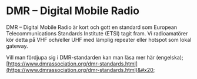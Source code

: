 # DMR – Digital Mobile Radio

DMR – Digital Mobile Radio är kort och gott en standard som European Telecommunications Standards Institute (ETSI) tagit fram. Vi radioamatörer kör detta på VHF och/eller UHF med lämplig repeater eller hotspot som lokal gateway.

Vill man fördjupa sig i DMR-standarden kan man läsa mer här (engelska); [https://www.dmrassociation.org/dmr-standards.html](https://www.dmrassociation.org/dmr-standards.html)&#x20;
